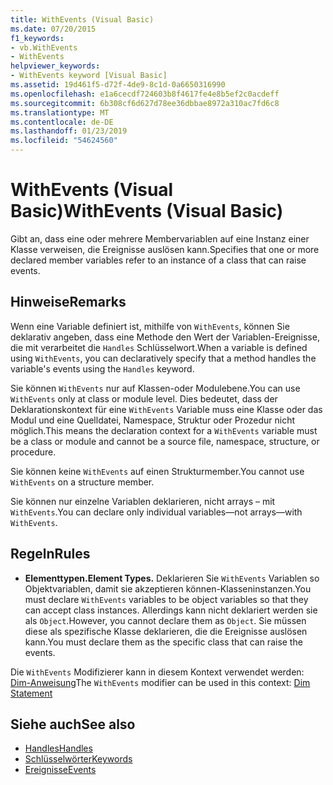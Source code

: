 ```yaml
---
title: WithEvents (Visual Basic)
ms.date: 07/20/2015
f1_keywords:
- vb.WithEvents
- WithEvents
helpviewer_keywords:
- WithEvents keyword [Visual Basic]
ms.assetid: 19d461f5-d72f-4de9-8c1d-0a6650316990
ms.openlocfilehash: e1a6cecdf724603b8f4617fe4e8b5ef2c0acdeff
ms.sourcegitcommit: 6b308cf6d627d78ee36dbbae8972a310ac7fd6c8
ms.translationtype: MT
ms.contentlocale: de-DE
ms.lasthandoff: 01/23/2019
ms.locfileid: "54624560"
---
```

# <a name="withevents-visual-basic"></a><span data-ttu-id="58c3b-102">WithEvents (Visual Basic)</span><span class="sxs-lookup"><span data-stu-id="58c3b-102">WithEvents (Visual Basic)</span></span>
<span data-ttu-id="58c3b-103">Gibt an, dass eine oder mehrere Membervariablen auf eine Instanz einer Klasse verweisen, die Ereignisse auslösen kann.</span><span class="sxs-lookup"><span data-stu-id="58c3b-103">Specifies that one or more declared member variables refer to an instance of a class that can raise events.</span></span>  
  
## <a name="remarks"></a><span data-ttu-id="58c3b-104">Hinweise</span><span class="sxs-lookup"><span data-stu-id="58c3b-104">Remarks</span></span>  
 <span data-ttu-id="58c3b-105">Wenn eine Variable definiert ist, mithilfe von `WithEvents`, können Sie deklarativ angeben, dass eine Methode den Wert der Variablen-Ereignisse, die mit verarbeitet die `Handles` Schlüsselwort.</span><span class="sxs-lookup"><span data-stu-id="58c3b-105">When a variable is defined using `WithEvents`, you can declaratively specify that a method handles the variable's events using the `Handles` keyword.</span></span>  
  
 <span data-ttu-id="58c3b-106">Sie können `WithEvents` nur auf Klassen-oder Modulebene.</span><span class="sxs-lookup"><span data-stu-id="58c3b-106">You can use `WithEvents` only at class or module level.</span></span> <span data-ttu-id="58c3b-107">Dies bedeutet, dass der Deklarationskontext für eine `WithEvents` Variable muss eine Klasse oder das Modul und eine Quelldatei, Namespace, Struktur oder Prozedur nicht möglich.</span><span class="sxs-lookup"><span data-stu-id="58c3b-107">This means the declaration context for a `WithEvents` variable must be a class or module and cannot be a source file, namespace, structure, or procedure.</span></span>  
  
 <span data-ttu-id="58c3b-108">Sie können keine `WithEvents` auf einen Strukturmember.</span><span class="sxs-lookup"><span data-stu-id="58c3b-108">You cannot use `WithEvents` on a structure member.</span></span>  
  
 <span data-ttu-id="58c3b-109">Sie können nur einzelne Variablen deklarieren, nicht arrays – mit `WithEvents`.</span><span class="sxs-lookup"><span data-stu-id="58c3b-109">You can declare only individual variables—not arrays—with `WithEvents`.</span></span>  
  
## <a name="rules"></a><span data-ttu-id="58c3b-110">Regeln</span><span class="sxs-lookup"><span data-stu-id="58c3b-110">Rules</span></span>  
  
-   <span data-ttu-id="58c3b-111">**Elementtypen.**</span><span class="sxs-lookup"><span data-stu-id="58c3b-111">**Element Types.**</span></span> <span data-ttu-id="58c3b-112">Deklarieren Sie `WithEvents` Variablen so Objektvariablen, damit sie akzeptieren können-Klasseninstanzen.</span><span class="sxs-lookup"><span data-stu-id="58c3b-112">You must declare `WithEvents` variables to be object variables so that they can accept class instances.</span></span> <span data-ttu-id="58c3b-113">Allerdings kann nicht deklariert werden sie als `Object`.</span><span class="sxs-lookup"><span data-stu-id="58c3b-113">However, you cannot declare them as `Object`.</span></span> <span data-ttu-id="58c3b-114">Sie müssen diese als spezifische Klasse deklarieren, die die Ereignisse auslösen kann.</span><span class="sxs-lookup"><span data-stu-id="58c3b-114">You must declare them as the specific class that can raise the events.</span></span>  
  
 <span data-ttu-id="58c3b-115">Die `WithEvents` Modifizierer kann in diesem Kontext verwendet werden: [Dim-Anweisung](../../../visual-basic/language-reference/statements/dim-statement.md)</span><span class="sxs-lookup"><span data-stu-id="58c3b-115">The `WithEvents` modifier can be used in this context: [Dim Statement](../../../visual-basic/language-reference/statements/dim-statement.md)</span></span>  
  
## <a name="see-also"></a><span data-ttu-id="58c3b-116">Siehe auch</span><span class="sxs-lookup"><span data-stu-id="58c3b-116">See also</span></span>
- [<span data-ttu-id="58c3b-117">Handles</span><span class="sxs-lookup"><span data-stu-id="58c3b-117">Handles</span></span>](../../../visual-basic/language-reference/statements/handles-clause.md)
- [<span data-ttu-id="58c3b-118">Schlüsselwörter</span><span class="sxs-lookup"><span data-stu-id="58c3b-118">Keywords</span></span>](../../../visual-basic/language-reference/keywords/index.md)
- [<span data-ttu-id="58c3b-119">Ereignisse</span><span class="sxs-lookup"><span data-stu-id="58c3b-119">Events</span></span>](../../../visual-basic/programming-guide/language-features/events/index.md)
